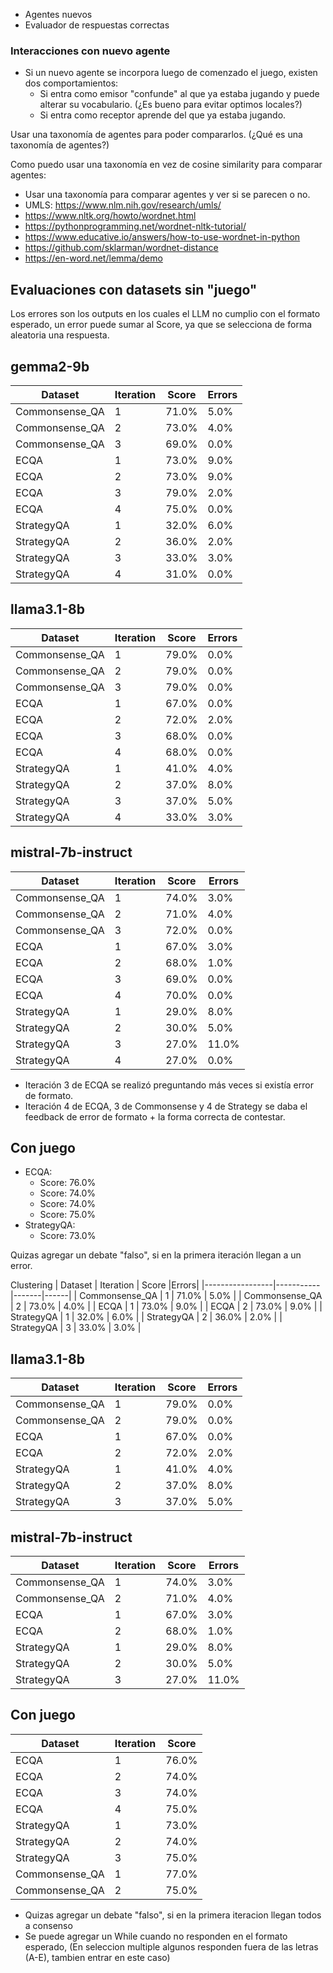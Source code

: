 - Agentes nuevos
- Evaluador de respuestas correctas

### Interacciones con nuevo agente

- Si un nuevo agente se incorpora luego de comenzado el juego, existen dos comportamientos:
  - Si entra como emisor "confunde" al que ya estaba jugando y puede alterar su vocabulario. (¿Es bueno para evitar optimos locales?)
  - Si entra como receptor aprende del que ya estaba jugando.

Usar una taxonomía de agentes para poder compararlos. (¿Qué es una taxonomía de agentes?)

Como puedo usar una taxonomía en vez de cosine similarity para comparar agentes:

- Usar una taxonomía para comparar agentes y ver si se parecen o no.
- UMLS: https://www.nlm.nih.gov/research/umls/
- https://www.nltk.org/howto/wordnet.html
- https://pythonprogramming.net/wordnet-nltk-tutorial/
- https://www.educative.io/answers/how-to-use-wordnet-in-python
- https://github.com/sklarman/wordnet-distance
- https://en-word.net/lemma/demo

## Evaluaciones con datasets sin "juego"

Los errores son los outputs en los cuales el LLM no cumplio con el formato esperado, un error puede sumar al Score, ya que se selecciona de forma aleatoria una respuesta.

## gemma2-9b

| Dataset         | Iteration | Score |Errors|
|-----------------|-----------|-------|------|
| Commonsense_QA  | 1         | 71.0% | 5.0% |
| Commonsense_QA  | 2         | 73.0% | 4.0% |
| Commonsense_QA  | 3         | 69.0% | 0.0% |
| ECQA            | 1         | 73.0% | 9.0% |
| ECQA            | 2         | 73.0% | 9.0% |
| ECQA            | 3         | 79.0% | 2.0% |
| ECQA            | 4         | 75.0% | 0.0% | # 0% de error con nuevo método
| StrategyQA      | 1         | 32.0% | 6.0% |
| StrategyQA      | 2         | 36.0% | 2.0% |
| StrategyQA      | 3         | 33.0% | 3.0% |
| StrategyQA      | 4         | 31.0% | 0.0% |

## llama3.1-8b

| Dataset         | Iteration | Score |Errors|
|-----------------|-----------|-------|------|
| Commonsense_QA  | 1         | 79.0% | 0.0% |
| Commonsense_QA  | 2         | 79.0% | 0.0% |
| Commonsense_QA  | 3         | 79.0% | 0.0% |
| ECQA            | 1         | 67.0% | 0.0% |
| ECQA            | 2         | 72.0% | 2.0% |
| ECQA            | 3         | 68.0% | 0.0% |
| ECQA            | 4         | 68.0% | 0.0% | # 0% de error con nuevo método
| StrategyQA      | 1         | 41.0% | 4.0% |
| StrategyQA      | 2         | 37.0% | 8.0% |
| StrategyQA      | 3         | 37.0% | 5.0% |
| StrategyQA      | 4         | 33.0% | 3.0% |

## mistral-7b-instruct

| Dataset         | Iteration | Score | Errors |
|-----------------|-----------|-------|--------|
| Commonsense_QA  | 1         | 74.0% | 3.0%   |
| Commonsense_QA  | 2         | 71.0% | 4.0%   |
| Commonsense_QA  | 3         | 72.0% | 0.0%   |
| ECQA            | 1         | 67.0% | 3.0%   |
| ECQA            | 2         | 68.0% | 1.0%   |
| ECQA            | 3         | 69.0% | 0.0%   |
| ECQA            | 4         | 70.0% | 0.0%   | # 0% de error con nuevo método
| StrategyQA      | 1         | 29.0% | 8.0%   |
| StrategyQA      | 2         | 30.0% | 5.0%   |
| StrategyQA      | 3         | 27.0% | 11.0%  |
| StrategyQA      | 4         | 27.0% | 0.0%  |

* Iteración 3 de ECQA se realizó preguntando más veces si existía error de formato.
* Iteración 4 de ECQA, 3 de Commonsense y 4 de Strategy se daba el feedback de error de formato + la forma correcta de contestar.

## Con juego

- ECQA:
  - Score: 76.0%
  - Score: 74.0%
  - Score: 74.0%
  - Score: 75.0%
- StrategyQA:
  - Score: 73.0%

Quizas agregar un debate "falso", si en la primera iteración llegan a un error.

Clustering
| Dataset | Iteration | Score |Errors|
|-----------------|-----------|-------|------|
| Commonsense_QA | 1 | 71.0% | 5.0% |
| Commonsense_QA | 2 | 73.0% | 4.0% |
| ECQA | 1 | 73.0% | 9.0% |
| ECQA | 2 | 73.0% | 9.0% |
| StrategyQA | 1 | 32.0% | 6.0% |
| StrategyQA | 2 | 36.0% | 2.0% |
| StrategyQA | 3 | 33.0% | 3.0% |

## llama3.1-8b

| Dataset        | Iteration | Score | Errors |
| -------------- | --------- | ----- | ------ |
| Commonsense_QA | 1         | 79.0% | 0.0%   |
| Commonsense_QA | 2         | 79.0% | 0.0%   |
| ECQA           | 1         | 67.0% | 0.0%   |
| ECQA           | 2         | 72.0% | 2.0%   |
| StrategyQA     | 1         | 41.0% | 4.0%   |
| StrategyQA     | 2         | 37.0% | 8.0%   |
| StrategyQA     | 3         | 37.0% | 5.0%   |

## mistral-7b-instruct

| Dataset        | Iteration | Score | Errors |
| -------------- | --------- | ----- | ------ |
| Commonsense_QA | 1         | 74.0% | 3.0%   |
| Commonsense_QA | 2         | 71.0% | 4.0%   |
| ECQA           | 1         | 67.0% | 3.0%   |
| ECQA           | 2         | 68.0% | 1.0%   |
| StrategyQA     | 1         | 29.0% | 8.0%   |
| StrategyQA     | 2         | 30.0% | 5.0%   |
| StrategyQA     | 3         | 27.0% | 11.0%  |

## Con juego

| Dataset        | Iteration | Score |
| -------------- | --------- | ----- |
| ECQA           | 1         | 76.0% |
| ECQA           | 2         | 74.0% |
| ECQA           | 3         | 74.0% |
| ECQA           | 4         | 75.0% |
| StrategyQA     | 1         | 73.0% |
| StrategyQA     | 2         | 74.0% |
| StrategyQA     | 3         | 75.0% |
| Commonsense_QA | 1         | 77.0% |
| Commonsense_QA | 2         | 75.0% |

- Quizas agregar un debate "falso", si en la primera iteracion llegan todos a consenso
- Se puede agregar un While cuando no responden en el formato esperado, (En seleccion multiple algunos responden fuera de las letras (A-E), tambien entrar en este caso)

